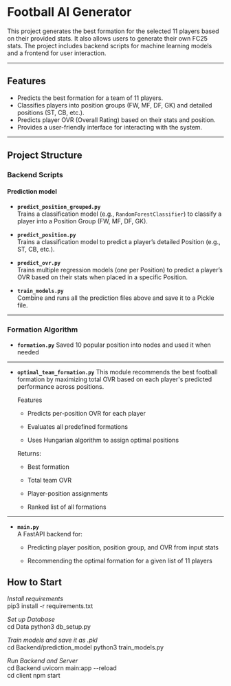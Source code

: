 # Football AI Generator

This project generates the best formation for the selected 11 players based on their provided stats. It also allows users to generate their own FC25 stats. The project includes backend scripts for machine learning models and a frontend for user interaction.

---

## Features

- Predicts the best formation for a team of 11 players.
- Classifies players into position groups (FW, MF, DF, GK) and detailed positions (ST, CB, etc.).
- Predicts player OVR (Overall Rating) based on their stats and position.
- Provides a user-friendly interface for interacting with the system.

---

## Project Structure

### Backend Scripts

#### Prediction model

- **`predict_position_grouped.py`**  
  Trains a classification model (e.g., `RandomForestClassifier`) to classify a player into a Position Group (FW, MF, DF, GK).

- **`predict_position.py`**  
  Trains a classification model to predict a player’s detailed Position (e.g., ST, CB, etc.).

- **`predict_ovr.py`**  
  Trains multiple regression models (one per Position) to predict a player’s OVR based on their stats when placed in a specific Position.

- **`train_models.py`**  
  Combine and runs all the prediction files above and save it to a Pickle file.

---

### Formation Algorithm

- **`formation.py`**
  Saved 10 popular position into nodes and used it when needed

---

- **`optimal_team_formation.py`**
  This module recommends the best football formation by maximizing total OVR based on each player's predicted performance across positions.

  Features

  - Predicts per-position OVR for each player

  - Evaluates all predefined formations

  - Uses Hungarian algorithm to assign optimal positions

  Returns:

  - Best formation

  - Total team OVR

  - Player-position assignments

  - Ranked list of all formations

---

- **`main.py`**  
  A FastAPI backend for:

  - Predicting player position, position group, and OVR from input stats

  - Recommending the optimal formation for a given list of 11 players

## How to Start

_Install requirements_ \
pip3 install -r requirements.txt

_Set up Database_ \
cd Data python3 db_setup.py

_Train models and save it as .pkl_ \
cd Backend/prediction_model python3 train_models.py

_Run Backend and Server_ \
cd Backend uvicorn main:app --reload \
cd client npm start
